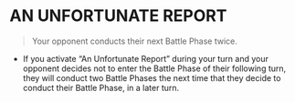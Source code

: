 
# AN UNFORTUNATE REPORT  
> Your opponent conducts their next Battle Phase twice.

*   If you activate “An Unfortunate Report” during your turn and your opponent decides not to enter the Battle Phase of their following turn, they will conduct two Battle Phases the next time that they decide to conduct their Battle Phase, in a later turn.

  